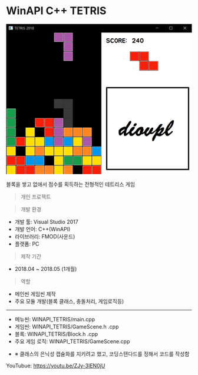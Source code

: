 # WinAPI C++ TETRIS

![인게임](https://github.com/diovpl248/cpp-tetris/blob/master/Screenshot/game.PNG?raw=true)

블록을 쌓고 없애서 점수를 획득하는 전형적인 테트리스 게임

> 개인 프로젝트

> 개발 환경
- 개발 툴: Visual Studio 2017
- 개발 언어: C++(WinAPI)
- 라이브러리: FMOD(사운드)
- 플랫폼: PC

> 제작 기간
- 2018.04 ~ 2018.05 (1개월)

> 역할
- 메인씬 게임씬 제작
- 주요 모듈 개발(블록 클래스, 충돌처리, 게임로직등)

---

* 메뉴씬: WINAPI_TETRIS/main.cpp
* 게임씬: WINAPI_TETRIS/GameScene.h .cpp
* 블록: WINAPI_TETRIS/Block.h .cpp
* 주요 게임 로직: WINAPI_TETRIS/GameScene.cpp

- ※ 클래스의 은닉성 캡슐화를 지키려고 했고, 코딩스탠다드를 정해서 코드를 작성함


YouTubue: https://youtu.be/ZJy-3IEN0jU